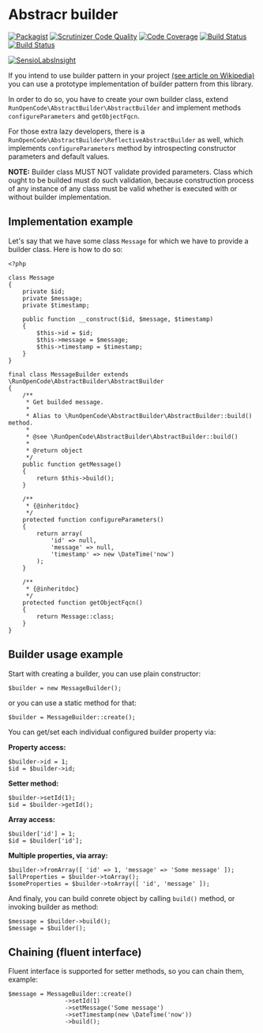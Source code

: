 # Abstracr builder

[![Packagist](https://img.shields.io/packagist/v/RunOpenCode/abstract-builder.svg)](https://packagist.org/packages/runopencode/abstract-builder)
[![Scrutinizer Code Quality](https://scrutinizer-ci.com/g/RunOpenCode/abstract-builder/badges/quality-score.png?b=master)](https://scrutinizer-ci.com/g/RunOpenCode/abstract-builder/?branch=master)
[![Code Coverage](https://scrutinizer-ci.com/g/RunOpenCode/abstract-builder/badges/coverage.png?b=master)](https://scrutinizer-ci.com/g/RunOpenCode/abstract-builder/?branch=master)
[![Build Status](https://scrutinizer-ci.com/g/RunOpenCode/abstract-builder/badges/build.png?b=master)](https://scrutinizer-ci.com/g/RunOpenCode/abstract-builder/build-status/master)
[![Build Status](https://travis-ci.org/RunOpenCode/abstract-builder.svg?branch=master)](https://travis-ci.org/RunOpenCode/abstract-builder)

[![SensioLabsInsight](https://insight.sensiolabs.com/projects/15e91ee6-47e2-46ef-bb6a-b013e36620a2/big.png)](https://insight.sensiolabs.com/projects/15e91ee6-47e2-46ef-bb6a-b013e36620a2)

If you intend to use builder pattern in your project 
[(see article on Wikipedia)](https://en.wikipedia.org/wiki/Builder_pattern)
you can use a prototype implementation of builder pattern from this library.

In order to do so, you have to create your own builder class, extend
`RunOpenCode\AbstractBuilder\AbstractBuilder` and implement methods
`configureParameters` and `getObjectFqcn`.

For those extra lazy developers, there is a
`RunOpenCode\AbstractBuilder\ReflectiveAbstractBuilder` as well, which
implements `configureParameters` method by introspecting constructor parameters
and default values.

**NOTE:** Builder class MUST NOT validate provided parameters. Class
which ought to be builded must do such validation, because construction
process of any instance of any class must be valid whether is executed
with or without builder implementation.

## Implementation example

Let's say that we have some class `Message` for which we have to provide
a builder class. Here is how to do so:

    <?php
    
    class Message
    {
        private $id;
        private $message;
        private $timestamp;
    
        public function __construct($id, $message, $timestamp)
        {
            $this->id = $id;
            $this->message = $message;
            $this->timestamp = $timestamp;
        }
    }
    
    final class MessageBuilder extends \RunOpenCode\AbstractBuilder\AbstractBuilder
    {
        /**
         * Get builded message.
         *
         * Alias to \RunOpenCode\AbstractBuilder\AbstractBuilder::build() method.
         *
         * @see \RunOpenCode\AbstractBuilder\AbstractBuilder::build()
         *
         * @return object
         */
        public function getMessage()
        {
            return $this->build();
        }
    
        /**
         * {@inheritdoc}
         */
        protected function configureParameters()
        {
            return array(
                'id' => null,
                'message' => null,
                'timestamp' => new \DateTime('now')
            );
        }
    
        /**
         * {@inheritdoc}
         */
        protected function getObjectFqcn()
        {
            return Message::class;
        }
    }
    
## Builder usage example

Start with creating a builder, you can use plain constructor:

    $builder = new MessageBuilder();

or you can use a static method for that:

    $builder = MessageBuilder::create();

You can get/set each individual configured builder property via:

**Property access:**

    $builder->id = 1;
    $id = $builder->id;

**Setter method:**

    $builder->setId(1);
    $id = $builder->getId();

**Array access:**

    $builder['id'] = 1;
    $id = $builder['id'];

**Multiple properties, via array:**

    $builder->fromArray([ 'id' => 1, 'message' => 'Some message' ]);
    $allProperties = $builder->toArray();
    $someProperties = $builder->toArray([ 'id', 'message' ]);

And finaly, you can build conrete object by calling `build()` method, or
invoking builder as method:

    $message = $builder->build();
    $message = $builder();

## Chaining (fluent interface)

Fluent interface is supported for setter methods, so you can chain them, example:

    $message = MessageBuilder::create()
                    ->setId(1)
                    ->setMessage('Some message')
                    ->setTimestamp(new \DateTime('now'))
                    ->build();



